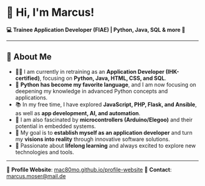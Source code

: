 # 👋 Hi, I'm Marcus!

**💻 Trainee Application Developer (FIAE) | Python, Java, SQL & more 🚀**

---

## 🌱 About Me  
- 👨‍💻 I am currently in retraining as an **Application Developer (IHK-certified)**, focusing on **Python, Java, HTML, CSS, and SQL**.  
- 🐍 **Python has become my favorite language**, and I am now focusing on deepening my knowledge in advanced Python concepts and applications.  
- 📚 In my free time, I have explored **JavaScript, PHP, Flask, and Ansible**, as well as **app development, AI, and automation**.  
- 🔧 I am also fascinated by **microcontrollers (Arduino/Elegoo)** and their potential in embedded systems.  
- 🎯 My goal is to **establish myself as an application developer** and turn my **visions into reality** through innovative software solutions.  
- 🚀 Passionate about **lifelong learning** and always excited to explore new technologies and tools.  

---

🔗 **Profile Website**: [mac80mo.github.io/profile-website](https://mac80mo.github.io/profile-website)
📧 **Contact**: marcus.moser@mail.de  


